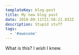 ```yaml
---
templateKey: blog-post
title: My new blog post
date: 2018-09-11T21:58:21.832Z
description: Stupid stuff
tags:
  - '#awesome'
---
```

What is this? I _wish_ I knew.
